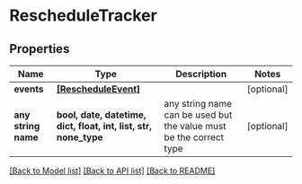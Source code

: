 # RescheduleTracker


## Properties
Name | Type | Description | Notes
------------ | ------------- | ------------- | -------------
**events** | [**[RescheduleEvent]**](RescheduleEvent.md) |  | [optional] 
**any string name** | **bool, date, datetime, dict, float, int, list, str, none_type** | any string name can be used but the value must be the correct type | [optional]

[[Back to Model list]](../README.md#documentation-for-models) [[Back to API list]](../README.md#documentation-for-api-endpoints) [[Back to README]](../README.md)


